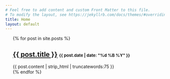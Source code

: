 ```yaml
---
# Feel free to add content and custom Front Matter to this file.
# To modify the layout, see https://jekyllrb.com/docs/themes/#overriding-theme-defaults
title: Home
layout: default
---
```

<ul style="list-style-type: none;">
  {% for post in site.posts %}
    <li>
      <h2><a href="{{ post.url }}">{{ post.title }}</a> <span style="font-size: small;">{{ post.date | date: "%d %B %Y" }}</span></h2>
      {{ post.content | strip_html | truncatewords:75 }}
    </li>
  {% endfor %}
</ul>